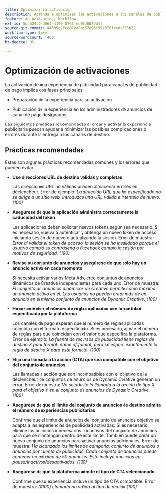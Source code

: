```yaml
---
title: Optimizar la activación
description: Aprenda a optimizar las activaciones a los canales de publicidad de pago de terceros.
feature: Ad Activation, Workflow
exl-id: 5bc624c2-d064-4190-8761-ed05d0629d1f
source-git-commit: 445b5c2fce07ee8bc67e96f95e670fecda356b22
workflow-type: tm+mt
source-wordcount: '460'
ht-degree: 0%

---
```


# Optimización de activaciones

La activación de una experiencia de publicidad para canales de publicidad de pago implica dos fases principales:

* Preparación de la experiencia para su activación

* Publicación de la experiencia en los administradores de anuncios de canal de pago designados

Las siguientes prácticas recomendadas al crear y activar la experiencia publicitaria pueden ayudar a minimizar las posibles complicaciones o errores durante la entrega a los canales de destino.

## Prácticas recomendadas

Estas son algunas prácticas recomendadas comunes y los errores que pueden evitar.

* **Use direcciones URL de destino válidas y completas**

  Las direcciones URL no válidas pueden almacenar errores en déclencheur. Error de ejemplo: _La dirección URL que ha especificado no se dirige a un sitio web. Introduzca una URL válida e inténtelo de nuevo. (100)_

* **Asegúrese de que la aplicación administra correctamente la caducidad del token**

  Las aplicaciones deben solicitar nuevos tokens según sea necesario. Si es necesario, vuelva a autenticar y obtenga un nuevo token de acceso iniciando sesión de nuevo o actualizando la sesión. Error de muestra: _Error al validar el token de acceso: la sesión se ha invalidado porque el usuario cambió su contraseña o Facebook cambió la sesión por motivos de seguridad. (190)_

* **Revise su conjunto de anuncios y asegúrese de que solo hay un anuncio activo en cada momento**

  Si necesita activar varios Meta Ads, cree conjuntos de anuncios dinámicos de Creative independientes para cada uno. Error de muestra: _El conjunto de anuncios dinámicos de Creative permite como máximo un anuncio activo en él. Los usuarios no pueden crear más de un anuncio en el mismo conjunto de anuncios de Dynamic Creative. (100)_

* **Hacer coincidir el número de reglas aplicadas con la cantidad especificada por la plataforma**

  Los canales de pago esperan que el número de reglas aplicadas coincida con el formato especificado.  Si es necesario, ajuste el número de reglas para que coincidan con el valor que especifica la plataforma. Error de ejemplo: _La fuente de recursos de publicidad tiene reglas de destino X para format: name of format, pero se espera exactamente la regla de destino X para este formato. (100)_

* **Elija una llamada a la acción (CTA) que sea compatible con el objetivo del conjunto de anuncios**

  Las llamadas a acción que son incompatibles con el objetivo de la déclencheur de conjuntos de anuncios de Dynamic Creative generan un error. Error de muestra: _No se admite la llamada a la acción de tipo X para el objetivo Y en el conjunto de anuncios de Dynamic Creative. (100)_

* **Asegúrese de que el límite del conjunto de anuncios de destino admita el número de experiencias publicitarias**

  Confirme que el límite de anuncios del conjunto de anuncios objetivo se adapta a las experiencias de publicidad activadas. Si es necesario, elimine los anuncios innecesarios o inactivos del conjunto de anuncios para que se mantengan dentro de este límite. También puede crear un nuevo conjunto de anuncios para activar anuncios adicionales. Error de muestra: _Ha alcanzado los límites de campaña, conjunto de anuncios o anuncios por cuenta de publicidad. Cada conjunto de anuncios puede contener un máximo de 50 anuncios. Esto incluye anuncios en pausa/inactivos/desactivados. (100)_

* **Asegúrese de que la plataforma admite el tipo de CTA seleccionado**

  Confirme que su experiencia incluye un tipo de CTA compatible. Error de muestra: _(#100) Llamada no válida al tipo de acción (100)_
